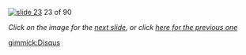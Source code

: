 [![slide 23](https://dl.dropboxusercontent.com/u/2977490/presentations/cookbook/img23.jpg)](24.md)
23 of 90

_Click on the image for the [next slide](24.md), or click [here for the previous one](22.md)_

[gimmick:Disqus](theodox-github)